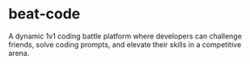 # beat-code
A dynamic 1v1 coding battle platform where developers can challenge friends, solve coding prompts, and elevate their skills in a competitive arena.
